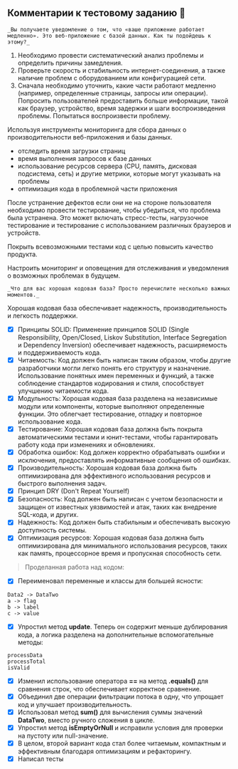 ## Комментарии к тестовому заданию 🛫

`_Вы получаете уведомление о том, что «ваше приложение работает медленно». Это веб-приложение с базой данных. Как ты подойдешь к этому?_`

1.  Необходимо провести систематический анализ проблемы и определить причины замедления. 
2.  Проверьте скорость и стабильность интернет-соединения, а также наличие проблем с оборудованием или конфигурацией сети.
3.  Сначала необходимо уточнить, какие части работают медленно (например, определенные страницы, запросы или операции). Попросить пользователей предоставить больше информации, такой как браузер, устройство, время задержки и шаги воспроизведения проблемы. Попытаться воспроизвести проблему.

Используя инструменты мониторинга для сбора данных о производительности веб-приложения и базы данных. 

*   отследить время загрузки страниц
*   время выполнения запросов к базе данных
*   использование ресурсов сервера (CPU, память, дисковая подсистема, сеть) и другие метрики, которые могут указывать на проблемы
*   оптимизация кода в проблемной части приложения

После устранение дефектов если они не на стороне пользователя необходимо провести тестирование, чтобы убедиться, что проблема была устранена. Это может включать стресс-тесты, нагрузочное тестирование и тестирование с использованием различных браузеров и устройств.

Покрыть всевозможными тестами код с целью повысить качество продукта.

Настроить мониторинг и оповещения для отслеживания и уведомления о возможных проблемах в будущем.

`_Что для вас хорошая кодовая база? Просто перечислите несколько важных моментов._`

Хорошая кодовая база обеспечивает надежность, производительность и легкость поддержки. 

*   [x] Принципы SOLID: Применение принципов SOLID (Single Responsibility, Open/Closed, Liskov Substitution, Interface Segregation и Dependency Inversion) обеспечивает надежность, расширяемость и поддерживаемость кода.
*   [x] Читаемость: Код должен быть написан таким образом, чтобы другие разработчики могли легко понять его структуру и назначение. Использование понятных имен переменных и функций, а также соблюдение стандартов кодирования и стиля, способствует улучшению читаемости кода.
*   [x] Модульность: Хорошая кодовая база разделена на независимые модули или компоненты, которые выполняют определенные функции. Это облегчает тестирование, отладку и повторное использование кода.
*   [x] Тестирование: Хорошая кодовая база должна быть покрыта автоматическими тестами и юнит-тестами, чтобы гарантировать работу кода при изменениях и обновлениях.
*   [x] Обработка ошибок: Код должен корректно обрабатывать ошибки и исключения, предоставлять информативные сообщения об ошибках.
*   [x] Производительность: Хорошая кодовая база должна быть оптимизирована для эффективного использования ресурсов и быстрого выполнения задач.
*   [x] Принцип DRY (Don't Repeat Yourself)
*   [x] Безопасность: Код должен быть написан с учетом безопасности и защищен от известных уязвимостей и атак, таких как внедрение SQL-кода, и других.
*   [x] Надежность: Код должен быть стабильным и обеспечивать высокую доступность системы.
*   [x] Оптимизация ресурсов: Хорошая кодовая база должна быть оптимизирована для минимального использования ресурсов, таких как память, процессорное время и пропускная способность сети.

> Проделанная работа над кодом:

*   [x] Переименовал переменные и классы для большей ясности:

```plaintext
Data2 -> DataTwo
a -> flag
b -> label
c -> value
```

*   [x] Упростил метод **update**. Теперь он содержит меньше дублирования кода, а логика разделена на дополнительные вспомогательные методы:

```plaintext
processData
processTotal
isValid
```

*   [x] Изменил использование оператора **\==** на метод **.equals()** для сравнения строк, что обеспечивает корректное сравнение.
*   [x] Объединил две операции фильтрации потока в одну, что упрощает код и улучшает производительность.
*   [x] Использовал метод **sum()** для вычисления суммы значений **DataTwo**, вместо ручного сложения в цикле.
*   [x] Упростил метод **isEmptyOrNull** и исправили условия для проверки на пустоту или null-значение.
*   [x] В целом, второй вариант кода стал более читаемым, компактным и эффективным благодаря оптимизациям и рефакторингу.
*   [x] Написал тесты
